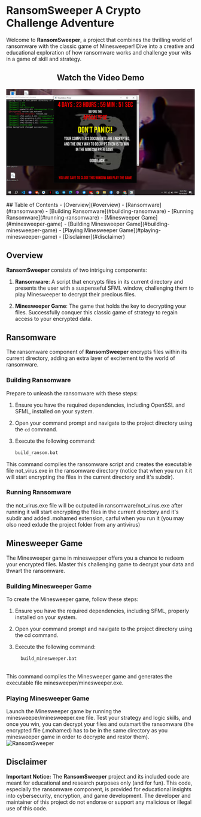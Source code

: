 # RansomSweeper A Crypto Challenge Adventure
Welcome to **RansomSweeper**, a project that combines the thrilling world of ransomware with the classic game of Minesweeper! Dive into a creative and educational exploration of how ransomware works and challenge your wits in a game of skill and strategy.
<div align="center">

## Watch the Video Demo

[![Watch the Video Demo](screenshot.png)](https://www.youtube.com/watch?v=nngkiTYDoIo)

</div>
## Table of Contents
- [Overview](#overview)
- [Ransomware](#ransomware)
  - [Building Ransomware](#building-ransomware)
  - [Running Ransomware](#running-ransomware)
- [Minesweeper Game](#minesweeper-game)
  - [Building Minesweeper Game](#building-minesweeper-game)
  - [Playing Minesweeper Game](#playing-minesweeper-game)
- [Disclaimer](#disclaimer)

## Overview

**RansomSweeper** consists of two intriguing components:

1. **Ransomware**: A script that encrypts files in its current directory and presents the user with a suspenseful SFML window, challenging them to play Minesweeper to decrypt their precious files.

2. **Minesweeper Game**: The game that holds the key to decrypting your files. Successfully conquer this classic game of strategy to regain access to your encrypted data.
## Ransomware

The ransomware component of **RansomSweeper** encrypts files within its current directory, adding an extra layer of excitement to the world of ransomware.

### Building Ransomware

Prepare to unleash the ransomware with these steps:

1. Ensure you have the required dependencies, including OpenSSL and SFML, installed on your system.

2. Open your command prompt and navigate to the project directory using the `cd` command.

3. Execute the following command:

   ```bash
   build_ransom.bat
This command compiles the ransomware script and creates the executable file not_virus.exe in the ransomware directory (notice that when you run it it will start encrypting the files in the current directory and it's subdir).
### Running Ransomware
the not_virus.exe file will be outputed in ransomware/not_virus.exe after running it will start encrypting the files in the current directory and it's subdir and added .mohamed extension, carful when you run it (you may olso need exlude the project folder from any antivirus) 
## Minesweeper Game
The Minesweeper game in mineswepper offers you a chance to redeem your encrypted files. Master this challenging game to decrypt your data and thwart the ransomware.
### Building Minesweeper Game
To create the Minesweeper game, follow these steps:

1. Ensure you have the required dependencies, including SFML, properly installed on your system.

2. Open your command prompt and navigate to the project directory using the cd command.

3. Execute the following command:
   ```bash
     build_minesweeper.bat
 
This command compiles the Minesweeper game and generates the executable file minesweeper/minesweeper.exe.

### Playing Minesweeper Game
Launch the Minesweeper game by running the minesweeper/minesweeper.exe file. Test your strategy and logic skills, and once you win, you can decrypt your files and outsmart the ransomware (the encrypted file (.mohamed) has to be in the same directory as you minesweeper game in order to decrypte and restor them).
![RansomSweeper](screenshot2.png)

## Disclaimer
**Important Notice:** The **RansomSweeper** project and its included code are meant for educational and research purposes only (and for fun). This code, especially the ransomware component, is provided for educational insights into cybersecurity, encryption, and game development. The developer and maintainer of this project do not endorse or support any malicious or illegal use of this code.










